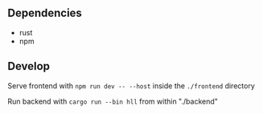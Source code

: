 ## Dependencies
- rust
- npm

## Develop

Serve frontend with `npm run dev -- --host` inside the `./frontend` directory

Run backend with `cargo run --bin hll` from within "./backend"
